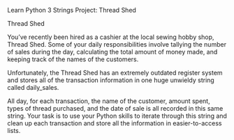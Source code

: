 Learn Python 3 
Strings Project: Thread Shed

Thread Shed

You’ve recently been hired as a cashier at the local sewing hobby shop, Thread Shed. Some of your daily responsibilities involve tallying the number of sales during the day, 
calculating the total amount of money made, and keeping track of the names of the customers.

Unfortunately, the Thread Shed has an extremely outdated register system and stores all of the transaction information in one huge unwieldy string called daily_sales.

All day, for each transaction, the name of the customer, amount spent, types of thread purchased, and the date of sale is all recorded in this same string. 
Your task is to use your Python skills to iterate through this string and clean up each transaction and store all the information in easier-to-access lists.
